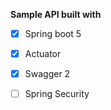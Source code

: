 **Sample API built with** 

- [x] Spring boot 5  
- [x] Actuator  
- [x] Swagger  2
- [ ] Spring Security
  

